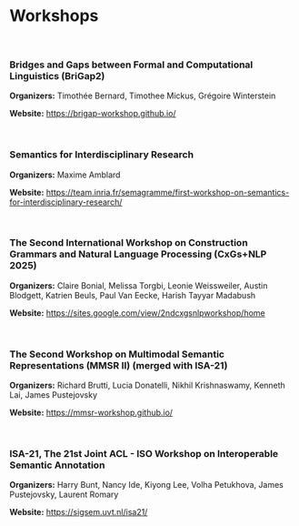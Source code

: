 Workshops
====

<br>

### Bridges and Gaps between Formal and Computational Linguistics (BriGap2)
**Organizers:** Timothée Bernard, Timothee Mickus, Grégoire Winterstein

**Website:** <a href="https://brigap-workshop.github.io/">https://brigap-workshop.github.io/</a>


<br>

### Semantics for Interdisciplinary Research
**Organizers:** Maxime Amblard

**Website:** <a href="https://team.inria.fr/semagramme/first-workshop-on-semantics-for-interdisciplinary-research/">https://team.inria.fr/semagramme/first-workshop-on-semantics-for-interdisciplinary-research/</a>

<br>

### The Second International Workshop on Construction Grammars and Natural Language Processing (CxGs+NLP 2025)
**Organizers:** Claire Bonial, Melissa Torgbi, Leonie Weissweiler, Austin Blodgett, Katrien Beuls, Paul Van Eecke, Harish Tayyar Madabush

**Website:** <a href="https://sites.google.com/view/2ndcxgsnlpworkshop/home">https://sites.google.com/view/2ndcxgsnlpworkshop/home</a>


<br>

### The Second Workshop on Multimodal Semantic Representations (MMSR II) (merged with ISA-21)
**Organizers:** Richard Brutti, Lucia Donatelli, Nikhil Krishnaswamy, Kenneth Lai, James Pustejovsky

**Website:** <a href="https://mmsr-workshop.github.io/">https://mmsr-workshop.github.io/</a>

<br>

### ISA-21, The 21st Joint ACL - ISO Workshop on Interoperable Semantic Annotation 
**Organizers:** Harry Bunt, Nancy Ide, Kiyong Lee, Volha Petukhova, James Pustejovsky, Laurent Romary

**Website:** <a href="https://sigsem.uvt.nl/isa21/">https://sigsem.uvt.nl/isa21/</a>
